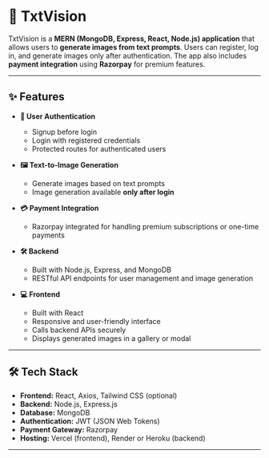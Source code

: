 # 🚀 TxtVision

TxtVision is a **MERN (MongoDB, Express, React, Node.js) application** that allows users to **generate images from text prompts**. Users can register, log in, and generate images only after authentication. The app also includes **payment integration** using **Razorpay** for premium features.

---

## ✨ Features

- **👤 User Authentication**
  - Signup before login
  - Login with registered credentials
  - Protected routes for authenticated users

- **🖼️ Text-to-Image Generation**
  - Generate images based on text prompts
  - Image generation available **only after login**

- **💳 Payment Integration**
  - Razorpay integrated for handling premium subscriptions or one-time payments

- **🛠️ Backend**
  - Built with Node.js, Express, and MongoDB
  - RESTful API endpoints for user management and image generation

- **💻 Frontend**
  - Built with React
  - Responsive and user-friendly interface
  - Calls backend APIs securely
  - Displays generated images in a gallery or modal

---

## 🛠️ Tech Stack

- **Frontend:** React, Axios, Tailwind CSS (optional)
- **Backend:** Node.js, Express.js
- **Database:** MongoDB
- **Authentication:** JWT (JSON Web Tokens)
- **Payment Gateway:** Razorpay
- **Hosting:** Vercel (frontend), Render or Heroku (backend)

---




